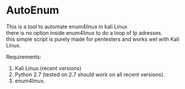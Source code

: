 # AutoEnum
This is a tool to automate enum4linux in kali Linux<br>
there is no option inside enum4linux to do a loop of Ip adresses.<br>
this simple script is purely made for pentesters and works wel with Kali Linux.

Requirements:<br>
1. Kali Linux.(recent versions) <br>
2. Python 2.7 (tested on 2.7 should work on all recent versions).<br>
3. enum4linux. <br>
